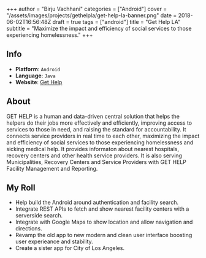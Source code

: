 +++
author = "Birju Vachhani"
categories = ["Android"]
cover = "/assets/images/projects/gethelpla/get-help-la-banner.png"
date = 2018-06-02T16:56:48Z
draft = true
tags = ["android"]
title = "Get Help LA"
subtitle = "Maximize the impact and efficiency of social services to those experiencing homelessness."
+++

## Info

- **Platform**:     `Android`
- **Language**:     `Java`
- **Website**:    [Get Help](https://gethelp.com/)

## About

GET HELP is a human and data-driven central solution that helps the helpers do their jobs more effectively and efficiently, improving access to services to those in need, and raising the standard for accountability. It connects service providers in real time to each other, maximizing the impact and efficiency of social services to those experiencing homelessness and sicking medical help. It provides informaton about nearest hospitals, recovery centers and other health service providers. It is also serving Municipalities, Recovery Centers and Service Providers with GET HELP Facility Management and Reporting.  

## My Roll

- Help build the Android around authentication and facility search.
- Integrate REST APIs to fetch and show nearest facility centers with a serverside search.
- Integrate with Google Maps to show location and allow navigation and directions.
- Revamp the old app to new modern and clean user interface boosting user experieance and stability.
- Create a sister app for City of Los Angeles.

</br>